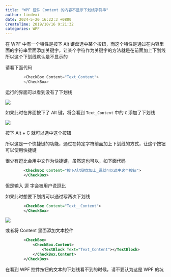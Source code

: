```yaml
---
title: "WPF 控件 Content 的内容不显示下划线字符串"
author: lindexi
date: 2024-5-20 16:22:3 +0800
CreateTime: 2019/10/16 9:21:32
categories: WPF
---
```


在 WPF 中有一个特性是按下 Alt 键盘选中某个按钮，而这个特性是通过在内容里面的字符串里面添加关键字，让某个字符作为关键字的方法就是在前面加上下划线所以这个下划线默认是不显示的

<!--more-->


<!-- CreateTime:2019/10/16 9:21:32 -->

<!-- csdn -->

请看下面代码

```csharp
        <CheckBox Content="Text_Content">
        </CheckBox>
```

运行的界面可以看到没有了下划线

<!-- ![](image/WPF 控件 Content 的内容不显示下划线字符串/WPF 控件 Content 的内容不显示下划线字符串0.png) -->

![](http://image.acmx.xyz/lindexi%2F2019101691346786)

如果此时在界面按下了 Alt 键，将会看到 `Text_Content` 中的 `C` 添加了下划线

<!-- ![](image/WPF 控件 Content 的内容不显示下划线字符串/WPF 控件 Content 的内容不显示下划线字符串1.png) -->

![](http://image.acmx.xyz/lindexi%2F2019101691447318)

按下 Alt + C 就可以选中这个按钮

所以这是一个快捷键的功能，通过在特定字符前面加上下划线的方式，让这个按钮可以使用快捷键

很少有逗比会用中文作为快捷键，虽然这也可以，如下面代码

```xml
        <CheckBox Content="按下Alt键盘加上_逗就可以选中这个按钮">
        </CheckBox>
```

但是输入 逗 字会被用户说逗比

如果此时想要下划线可以通过写两次下划线

```xml
        <CheckBox Content="Text__Content">
        </CheckBox>
```

<!-- ![](image/WPF 控件 Content 的内容不显示下划线字符串/WPF 控件 Content 的内容不显示下划线字符串2.png) -->

![](http://image.acmx.xyz/lindexi%2F2019101691931375)

或者将 Content 里面添加文本控件

```xml
        <CheckBox>
            <CheckBox.Content>
                <TextBlock Text="Text_Content"></TextBlock>
            </CheckBox.Content>
        </CheckBox>
```

在看到 WPF 控件按钮的文本的下划线看不到的时候，请不要认为这是 WPF 的坑

